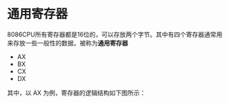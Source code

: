 # 通用寄存器

8086CPU所有寄存器都是16位的，可以存放两个字节。其中有四个寄存器通常用来存放一些一般性的数据，被称为**通用寄存器**

- AX
- BX
- CX
- DX

其中，以 AX 为例，寄存器的逻辑结构如下图所示：

